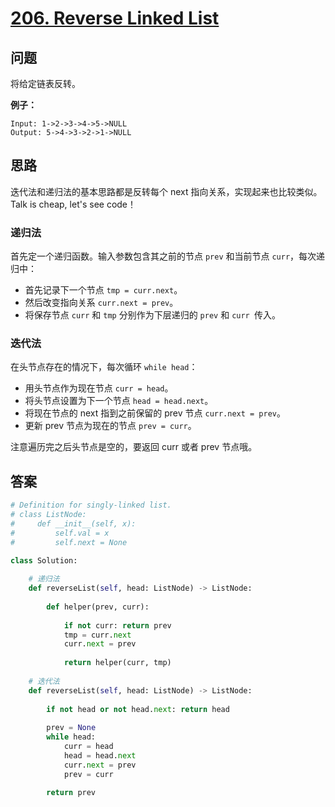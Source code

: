 # [206. Reverse Linked List](https://leetcode.com/problems/reverse-linked-list/)

## 问题

将给定链表反转。

**例子：**

```
Input: 1->2->3->4->5->NULL
Output: 5->4->3->2->1->NULL
```

## 思路

迭代法和递归法的基本思路都是反转每个 next 指向关系，实现起来也比较类似。Talk is cheap, let's see code！

### 递归法

首先定一个递归函数。输入参数包含其之前的节点 `prev` 和当前节点 `curr`，每次递归中：

- 首先记录下一个节点 `tmp = curr.next`。
- 然后改变指向关系 `curr.next = prev`。
- 将保存节点  `curr` 和 `tmp` 分别作为下层递归的 `prev` 和 `curr `传入。

### 迭代法

在头节点存在的情况下，每次循环 `while head`：

- 用头节点作为现在节点 `curr = head`。
- 将头节点设置为下一个节点 `head = head.next`。
- 将现在节点的 next 指到之前保留的 prev 节点 `curr.next = prev`。
- 更新 prev 节点为现在的节点 `prev = curr`。

注意遍历完之后头节点是空的，要返回 curr 或者 prev 节点哦。

## 答案

```python
# Definition for singly-linked list.
# class ListNode:
#     def __init__(self, x):
#         self.val = x
#         self.next = None

class Solution:
    
    # 递归法
    def reverseList(self, head: ListNode) -> ListNode:
        
        def helper(prev, curr):
            
            if not curr: return prev
            tmp = curr.next
            curr.next = prev
            
            return helper(curr, tmp)
          
    # 迭代法
    def reverseList(self, head: ListNode) -> ListNode:
        
        if not head or not head.next: return head
        
        prev = None
        while head:
            curr = head
            head = head.next
            curr.next = prev
            prev = curr
            
        return prev
```